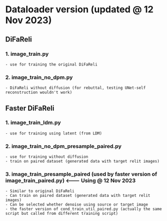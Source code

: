 # Dataloader version (updated @ 12 Nov 2023)

## DiFaReli
### 1. image_train.py
    - use for training the original DiFaReli
### 2. image_train_no_dpm.py
    - DiFaReli without diffusion (for rebuttal, testing UNet-self reconstruction wouldn't work)

## Faster DiFaReli
### 1. image_train_ldm.py
    - use for training using latent (from LDM)
### 2. image_train_no_dpm_presample_paired.py
    - use for training without diffusion
    - train on paired dataset (generated data with target relit images)
### 3. image_train_presample_paired (used by faster version of image_train_paired.py)    <--- Using @ 12 Nov 2023
    - Similar to original DiFaReli
    - Can train on paired dataset (generated data with target relit images)
    - Can be selected whether denoise using source or target image
    - the faster version of cond_train_util_paired.py (actually the same script but called from different training script)

